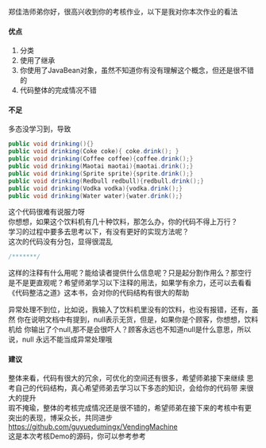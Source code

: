 郑佳浩师弟你好，很高兴收到你的考核作业，以下是我对你本次作业的看法  

#### 优点  
1. 分类  
2. 使用了继承
3. 你使用了JavaBean对象，虽然不知道你有没有理解这个概念，但还是很不错的 
4. 代码整体的完成情况不错   
#### 不足 
多态没学习到，导致  
```java  
public void drinking(){}
public void drinking(Coke coke){ coke.drink(); }
public void drinking(Coffee coffee){coffee.drink();}
public void drinking(Maotai maotai){maotai.drink();}
public void drinking(Sprite sprite){sprite.drink();}
public void drinking(Redbull redbull){redbull.drink();}
public void drinking(Vodka vodka){vodka.drink();}
public void drinking(Water water){water.drink();}
```
这个代码很难有说服力呀  
你想想，如果这个饮料机有几十种饮料，那怎么办，你的代码不得上万行？  
学习的过程中要多去思考以下，有没有更好的实现方法呢？  
这次的代码没有分包，显得很混乱  
```java
/*******/
```
这样的注释有什么用呢？能给读者提供什么信息呢？只是起分割作用么？那空行
是不是更直观呢？希望师弟学习以下注释的用法，如果学有余力，还可以去看看
《代码整洁之道》这本书，会对你的代码结构有很大的帮助  

异常处理不到位，比如说，我输入了饮料机里没有的饮料，也没有报错，还有，虽然
你在说明文档中有提到，null表示无货，但是，如果你是个顾客，你想想，饮料机给
你输出了个null,那不是会很吓人？顾客永远也不知道null是什么意思，所以说，null
永远不能当成异常处理哦  

#### 建议
整体来看，代码有很大的冗余，可优化的空间还有很多，希望师弟接下来继续
思考自己的代码结构，真心希望师弟去学习以下多态的知识，会给你的代码带
来很大的提升  
瑕不掩瑜，整体的考核完成情况还是很不错的，希望师弟在接下来的考核中有更
突出的表现，博采众长，共同进步  
https://github.com/guyuedumingx/VendingMachine  
这是本次考核Demo的源码，你可以参考参考  

